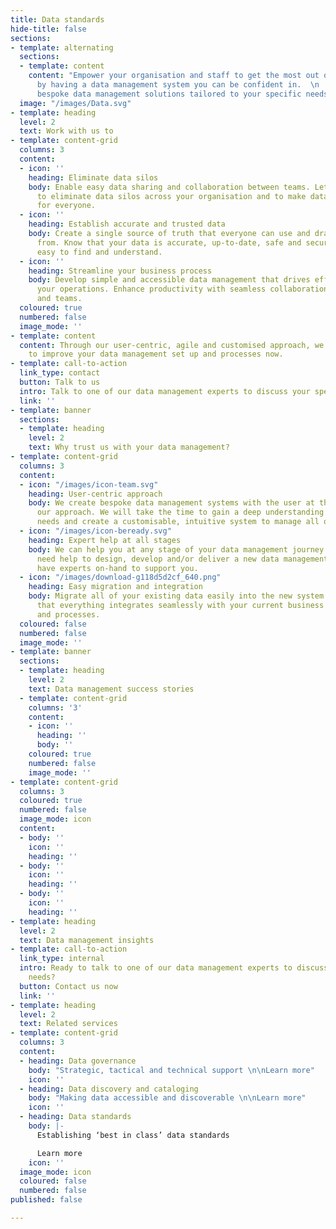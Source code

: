 ```yaml
---
title: Data standards
hide-title: false
sections:
- template: alternating
  sections:
  - template: content
    content: "Empower your organisation and staff to get the most out of your data
      by having a data management system you can be confident in.  \n  \nWe offer
      bespoke data management solutions tailored to your specific needs."
  image: "/images/Data.svg"
- template: heading
  level: 2
  text: Work with us to
- template: content-grid
  columns: 3
  content:
  - icon: ''
    heading: Eliminate data silos
    body: Enable easy data sharing and collaboration between teams. Let us help you
      to eliminate data silos across your organisation and to make data a shared resource
      for everyone.
  - icon: ''
    heading: Establish accurate and trusted data
    body: Create a single source of truth that everyone can use and draw data insights
      from. Know that your data is accurate, up-to-date, safe and secure. Make data
      easy to find and understand.
  - icon: ''
    heading: Streamline your business process
    body: Develop simple and accessible data management that drives efficiency of
      your operations. Enhance productivity with seamless collaboration between processes
      and teams.
  coloured: true
  numbered: false
  image_mode: ''
- template: content
  content: Through our user-centric, agile and customised approach, we can help you
    to improve your data management set up and processes now.
- template: call-to-action
  link_type: contact
  button: Talk to us
  intro: Talk to one of our data management experts to discuss your specific needs.
  link: ''
- template: banner
  sections:
  - template: heading
    level: 2
    text: Why trust us with your data management?
- template: content-grid
  columns: 3
  content:
  - icon: "/images/icon-team.svg"
    heading: User-centric approach
    body: We create bespoke data management systems with the user at the centre of
      our approach. We will take the time to gain a deep understanding of all of your
      needs and create a customisable, intuitive system to manage all of your data.
  - icon: "/images/icon-beready.svg"
    heading: Expert help at all stages
    body: We can help you at any stage of your data management journey. Whether you
      need help to design, develop and/or deliver a new data management system, we
      have experts on-hand to support you.
  - icon: "/images/download-g118d5d2cf_640.png"
    heading: Easy migration and integration
    body: Migrate all of your existing data easily into the new system and be confident
      that everything integrates seamlessly with your current business operations
      and processes.
  coloured: false
  numbered: false
  image_mode: ''
- template: banner
  sections:
  - template: heading
    level: 2
    text: Data management success stories
  - template: content-grid
    columns: '3'
    content:
    - icon: ''
      heading: ''
      body: ''
    coloured: true
    numbered: false
    image_mode: ''
- template: content-grid
  columns: 3
  coloured: true
  numbered: false
  image_mode: icon
  content:
  - body: ''
    icon: ''
    heading: ''
  - body: ''
    icon: ''
    heading: ''
  - body: ''
    icon: ''
    heading: ''
- template: heading
  level: 2
  text: Data management insights
- template: call-to-action
  link_type: internal
  intro: Ready to talk to one of our data management experts to discuss your specific
    needs?
  button: Contact us now
  link: ''
- template: heading
  level: 2
  text: Related services
- template: content-grid
  columns: 3
  content:
  - heading: Data governance
    body: "Strategic, tactical and technical support \n\nLearn more"
    icon: ''
  - heading: Data discovery and cataloging
    body: "Making data accessible and discoverable \n\nLearn more"
    icon: ''
  - heading: Data standards
    body: |-
      Establishing ‘best in class’ data standards

      Learn more
    icon: ''
  image_mode: icon
  coloured: false
  numbered: false
published: false

---
```

